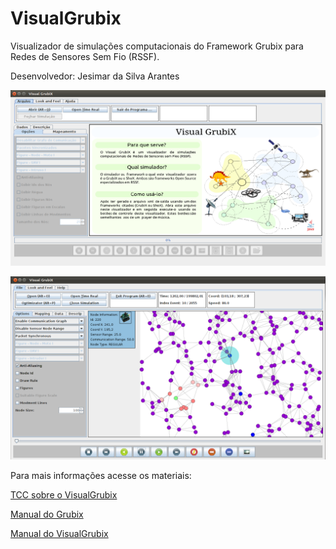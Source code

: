# VisualGrubix

Visualizador de simulações computacionais do Framework Grubix para Redes de Sensores Sem Fio (RSSF).

Desenvolvedor: Jesimar da Silva Arantes

![](./img/img00.png)

![](./img/img01.png)

Para mais informações acesse os materiais: 

[TCC sobre o VisualGrubix](./manuais/TCC-Jesimar-SI-UFLA-VisualGrubix.pdf)

[Manual do Grubix](./manuais/ManualGrubix.pdf)

[Manual do VisualGrubix](./manuais/ManualVisualizador.pdf)
